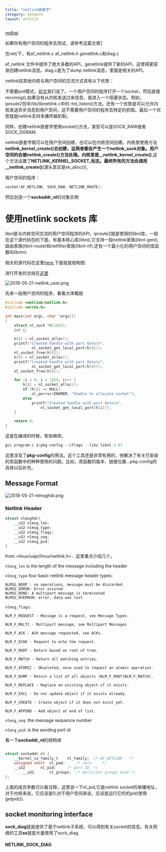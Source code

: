 ```yaml
---
title: "netlink嵌套字"
category: network
layout: article
---
```


[redhat](https://people.redhat.com/nhorman/papers/netlink.pdf)

如果你有用户空间的程序去测试，请参考这篇文章[1](https://home.regit.org/netfilter-en/nftables-quick-howto/)

在net/下，有af_netlink.c af_netlink.h genetlink.c和diag.c

af_netlink 文件中提供了绝大多数的API，genetlink提供了新的API，这使得更容易创建netlink消息。diag.c是为了dump netlink消息，里面是相关的API。

netlink较其他内核与用户空间的交流方式具有以下优势：

不需要poll模式，[前文](http://www.aftermath.cn/liinux_network_flow.html)我们说了。一个用户空间的程序打开一个socket，然后直接recvmsg(),如果没有从内核发送过来信息，就进入一个阻塞状态。例如，iproute2包中/lib/libnetlink.c中的 rtnl_listen()方法。还有一个优势是可以允许内核发送异步消息到用户空间，这不需要用户空间的程序去特定的抓取。最后一个优势就是netlink支持多播传输机制。


同样，创建netlink嵌套字使用socket()方法，类型可以是SOCK_RAW或者SOCK_DGRAM.

netlink嵌套字既可以在用户空间创建，也可以在内核空间创建。内核里使用方法**netlink_kernel_create()**去创建，这两者都会产生一个netlink_sock对象。用户空间的会被**netlink_create()**方法处理。内核里是**__netlink_kernel_create()**,这个方法设置了**NETLINK_KERNEL_SOCKET_**标志。最终所有的方法会调用**__netlink_create()**(源头其实是sk_alloc()),

用户空间的程序：

```c
socket(AF_NETLINK, SOCK_RAW, NETLINK_ROUTE);
```

然后创造一个**sockaddr_nl**的对象实例

# 使用netlink sockets 库

libnl是与内核空间交流的用户空间程序的API，iproute2就是使用的libnl库，一般在这个源代码包的下面，有基本核心库(libnl),它支持一般netlink家族(libnl-genl),路由家族(libnl-route)和netfilter家族(libnl-nf).还有一个最小化的用户空间的库函数叫libmnl.

相关的源代码在这里[here](https://www.infradead.org/~tgr/libnl/),下面就是结构图:

进行开发的文档在[这里](https://www.infradead.org/~tgr/libnl/doc/core.html)

![2018-05-21-netlink_user.png](http://yuzibo.qiniudn.com/2018-05-21-netlink_user.png)

先来一段用户空间的程序，看看大体概貌

```c
#include <netlink/netlink.h>
#include <errno.h>

int main(int argc, char *argv[])
{
	struct nl_sock *h[1025];
	int i;

	h[0] = nl_socket_alloc();
	printf("Created handle with port 0x%x\n",
			nl_socket_get_local_port(h[0]));
	nl_socket_free(h[0]);
	h[0] = nl_socket_alloc();
	printf("Created handle with port 0x%x\n",
			nl_socket_get_local_port(h[0]));
	nl_socket_free(h[0]);

	for (i = 0; i < 1025; i++) {
		h[i] = nl_socket_alloc();
		if (h[i] == NULL)
			nl_perror(ENOMEM, "Unable to allocate socket");
		else
			printf("Created handle with port 0x%x\n",
				nl_socket_get_local_port(h[i]));
	}

	return 0;
}
```

这是在编译的时候，有些麻烦，

```c
gcc program.c $(pkg-config --cflags --libs libnl-3.0)
```

这里涉及了**pkg-config**的用法。这个工具还是非常有用的，他解决了有关已安装的库函数中的种种使用的问题。比如，库函数的版本、链接位置...pkg-config的具体以后补充。

## Message Format
![2018-05-21-nlmsghdr.png](http://yuzibo.qiniudn.com/2018-05-21-nlmsghdr.png)

### Netlink Header

```c
struct nlmsghdr{
	__u32 nlmsg_len;
	__u32 nlmsg_type;
	__u32 nlmsg_flags;
	__u32 nlmsg_seq;
	__u32 nlmsg_pid;
}
```
from <linux/uapi/linux/netlink.h>．这里重点介绍几个。

``nlmsg_len`` is the length of the message including the header

``nlmsg_type`` four basic netlink message header types:

	NLMSG_NOOP : no operations, message must be discarded
	NLMSG_ERROR: Error occured
	NLMSG_DONE: A multipart message is terminated
	NLMSG_OVERRUN: error, data was lost


``nlmsg_flags``:

	NLM_F_REQUEST - Message is a request, see Message Types.

	NLM_F_MULTI - Multipart message, see Multipart Messages

	NLM_F_ACK - ACK message requested, see ACKs.

	NLM_F_ECHO - Request to echo the request.

	NLM_F_ROOT - Return based on root of tree.

	NLM_F_MATCH - Return all matching entries.

	NLM_F_ATOMIC - Obsoleted, once used to request an atomic operation.

	NLM_F_DUMP - Return a list of all objects (NLM_F_ROOT|NLM_F_MATCH).

	NLM_F_REPLACE - Replace an existing object if it exists.

	NLM_F_EXCL - Do not update object if it exists already.

	NLM_F_CREATE - Create object if it does not exist yet.

	NLM_F_APPEND - Add object at end of list.

``nlmsg_seq``: the message sequence number

``nlmsg_pid``: is the sending port id

看一下**sockaddr_nl**的结构体

```c

struct sockaddr_nl {
	__kernel_sa_family_t	nl_family;	/* AF_NETLINK	*/
	unsigned short	nl_pad;		/* zero		*/
	__u32		nl_pid;		/* port ID	*/
       	__u32		nl_groups;	/* multicast groups mask */
};
```

上面的成员参数可以看注释，这里说一下nl_pid,它是netlink socket的单播地址，对于内核来说，它应该是0;对于用户空间来说，应该是运行它的的pid(使用getpid()).


## socket monitoring interface

**sock_diag**就是提供了基于netlink子系统、可以得到有关socket的信息。有关网络的工具**ss**就是大量使用了sock_diag.

#### NETLINK_SOCK_DIAG

